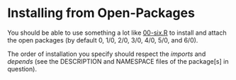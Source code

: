# Installing from Open-Packages

You should be able to use something a lot like [00-six.R](https://github.com/dmparrishphd/neatOveRse/blob/master/Files/2/0/00-six.R) to install and attach the open packages
(by default 0, 1/0, 2/0, 3/0, 4/0, 5/0, and 6/0).

The order of installation you specify should respect the _imports_ and _depends_
(see the DESCRIPTION and NAMESPACE files of the package[s] in question).
